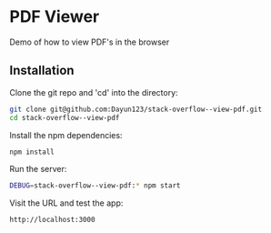 # PDF Viewer

Demo of how to view PDF's in the browser

## Installation

Clone the git repo and 'cd' into the directory:

```bash
git clone git@github.com:Dayun123/stack-overflow--view-pdf.git
cd stack-overflow--view-pdf
```
Install the npm dependencies:

```bash
npm install
```
Run the server:

```bash
DEBUG=stack-overflow--view-pdf:* npm start
```

Visit the URL and test the app:

```bash
http://localhost:3000
```
